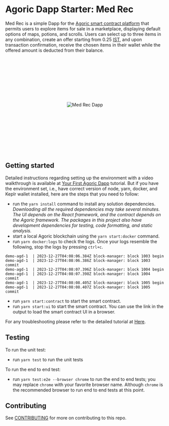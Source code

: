 # Agoric Dapp Starter: Med Rec

Med Rec is a simple Dapp for the [Agoric smart contract platform](https://docs.agoric.com/) that permits users to explore items for sale in a marketplace, displaying default options of maps, potions, and scrolls. Users can select up to three items in any combination, create an offer starting from 0.25 [IST](https://agoric.com/blog/getting-started/ist), and upon transaction confirmation, receive the chosen items in their wallet while the offered amount is deducted from their balance.

<div style="display: flex; align-items: center; justify-content: center; height: 300;">
    <img src="https://docs.agoric.com/assets/new_002_small2.DgAL2zV8.png" alt="Med Rec Dapp" style="display: block; margin: auto;">
</div>

## Getting started

Detailed instructions regarding setting up the environment with a video walkthrough is available at [Your First Agoric Dapp](https://docs.agoric.com/guides/getting-started/) tutorial. But if you have the environment set, i.e., have correct version of node, yarn, docker, and Keplr wallet installed, here are the steps that you need to follow:
- run the `yarn install` command to install any solution dependencies. *Downloading all the required dependencies may take several minutes. The UI depends on the React framework, and the contract depends on the Agoric framework. The packages in this project also have development dependencies for testing, code formatting, and static analysis.*
- start a local Agoric blockchain using the `yarn start:docker` command.
- run `yarn docker:logs` to check the logs. Once your logs resemble the following, stop the logs by pressing `ctrl+c`.
```
demo-agd-1  | 2023-12-27T04:08:06.384Z block-manager: block 1003 begin
demo-agd-1  | 2023-12-27T04:08:06.386Z block-manager: block 1003 commit
demo-agd-1  | 2023-12-27T04:08:07.396Z block-manager: block 1004 begin
demo-agd-1  | 2023-12-27T04:08:07.398Z block-manager: block 1004 commit
demo-agd-1  | 2023-12-27T04:08:08.405Z block-manager: block 1005 begin
demo-agd-1  | 2023-12-27T04:08:08.407Z block-manager: block 1005 commit
```
- run `yarn start:contract` to start the smart contract. 
- run `yarn start:ui` to start the smart contract. You can use the link in the output to load the smart contract UI in a browser.

For any troubleshooting please refer to the detailed tutorial at [Here](https://docs.agoric.com/guides/getting-started/).

## Testing

To run the unit test:
- run `yarn test` to run the unit tests

To run the end to end test:
- run `yarn test:e2e --browser chrome` to run the end to end tests; you may replace `chrome` with your favorite browser name. Although `chrome` is the recommended browser to run end to end tests at this point.


## Contributing

See [CONTRIBUTING](./CONTRIBUTING.md) for more on contributing to this repo.
